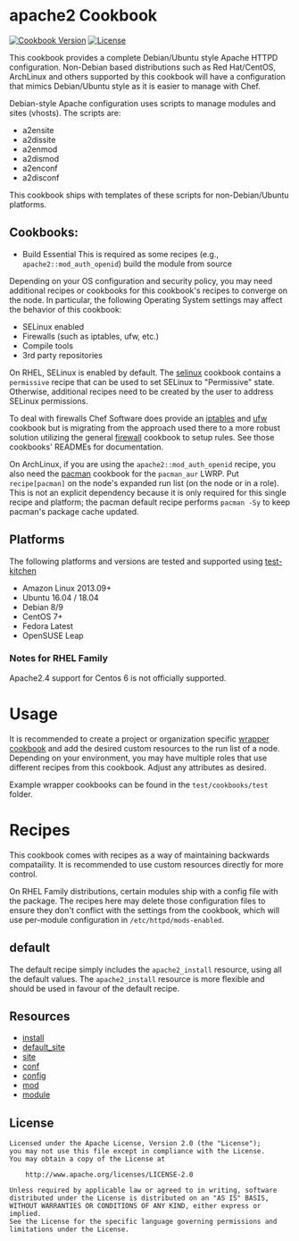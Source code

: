 # apache2 Cookbook

[![Cookbook Version](https://img.shields.io/cookbook/v/apache2.svg?style=flat)](https://supermarket.chef.io/cookbooks/apache2) [![License](https://img.shields.io/badge/license-apache2_2-blue.svg)](https://www.apache.org/licenses/LICENSE-2.0)

This cookbook provides a complete Debian/Ubuntu style Apache HTTPD configuration. Non-Debian based distributions such as Red Hat/CentOS, ArchLinux and others supported by this cookbook will have a configuration that mimics Debian/Ubuntu style as it is easier to manage with Chef.

Debian-style Apache configuration uses scripts to manage modules and sites (vhosts). The scripts are:

- a2ensite
- a2dissite
- a2enmod
- a2dismod
- a2enconf
- a2disconf

This cookbook ships with templates of these scripts for non-Debian/Ubuntu platforms.

## Cookbooks:
- Build Essential
  This is required as some recipes (e.g., `apache2::mod_auth_openid`) build the module from source

Depending on your OS configuration and security policy, you may need additional recipes or cookbooks for this cookbook's recipes to converge on the node. In particular, the following Operating System settings may affect the behavior of this cookbook:

- SELinux enabled
- Firewalls (such as iptables, ufw, etc.)
- Compile tools
- 3rd party repositories

On RHEL, SELinux is enabled by default. The [selinux](https://supermarket.chef.io/cookbooks/selinux) cookbook contains a `permissive` recipe that can be used to set SELinux to "Permissive" state. Otherwise, additional recipes need to be created by the user to address SELinux permissions.

To deal with firewalls Chef Software does provide an [iptables](https://supermarket.chef.io/cookbooks/iptables) and [ufw](https://supermarket.chef.io/cookbooks/ufw) cookbook but is migrating from the approach used there to a more robust solution utilizing the general [firewall](https://supermarket.chef.io/cookbooks/firewall) cookbook to setup rules. See those cookbooks' READMEs for documentation.

On ArchLinux, if you are using the `apache2::mod_auth_openid` recipe, you also need the [pacman](https://supermarket.chef.io/cookbooks/pacman) cookbook for the `pacman_aur` LWRP. Put `recipe[pacman]` on the node's expanded run list (on the node or in a role). This is not an explicit dependency because it is only required for this single recipe and platform; the pacman default recipe performs `pacman -Sy` to keep pacman's package cache updated.

## Platforms
The following platforms and versions are tested and supported using [test-kitchen](http://kitchen.ci/)

- Amazon Linux 2013.09+
- Ubuntu 16.04 / 18.04
- Debian 8/9
- CentOS 7+
- Fedora Latest
- OpenSUSE Leap

### Notes for RHEL Family
Apache2.4 support for Centos 6 is not officially supported.

# Usage
It is recommended to create a project or organization specific [wrapper cookbook](https://www.chef.io/blog/2013/12/03/doing-wrapper-cookbooks-right/) and add the desired custom resources to the run list of a node. Depending on your environment, you may have multiple roles that use different recipes from this cookbook. Adjust any attributes as desired.

Example wrapper cookbooks can be found in the `test/cookbooks/test` folder.

# Recipes
This cookbook comes with recipes as a way of maintaining backwards compataility.
It is recommended to use custom resources directly for more control.

On RHEL Family distributions, certain modules ship with a config file with the package. The recipes here may delete those configuration files to ensure they don't conflict with the settings from the cookbook, which will use per-module configuration in `/etc/httpd/mods-enabled`.

## default
The default recipe simply includes the `apache2_install` resource, using all the default values. The `apache2_install` resource is more flexible and should be used in favour of the default recipe.

## Resources

- [install](https://github.com/sou-chefs/apache2/blob/master/documentation/resource_apache2_install.md)
- [default_site](https://github.com/sou-chefs/apache2/blob/master/documentation/resource_apache2_default_site.md)
- [site](https://github.com/sou-chefs/apache2/blob/master/documentation/resource_apache2_site.md)
- [conf](https://github.com/sou-chefs/apache2/blob/master/documentation/resource_apache2_conf.md)
- [config](https://github.com/sou-chefs/apache2/blob/master/documentation/resource_apache2config.md)
- [mod](https://github.com/sou-chefs/apache2/blob/master/documentation/resource_apache2_mod.md)
- [module](https://github.com/sou-chefs/apache2/blob/master/documentation/resource_apache2_module.md)

## License
```text
Licensed under the Apache License, Version 2.0 (the "License");
you may not use this file except in compliance with the License.
You may obtain a copy of the License at

    http://www.apache.org/licenses/LICENSE-2.0

Unless required by applicable law or agreed to in writing, software
distributed under the License is distributed on an "AS IS" BASIS,
WITHOUT WARRANTIES OR CONDITIONS OF ANY KIND, either express or implied.
See the License for the specific language governing permissions and
limitations under the License.
```
